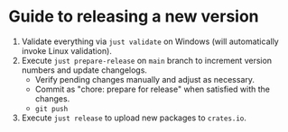 # Guide to releasing a new version

1. Validate everything via `just validate` on Windows (will automatically invoke Linux validation).
1. Execute `just prepare-release` on `main` branch to increment version numbers and update changelogs.
    * Verify pending changes manually and adjust as necessary.
    * Commit as "chore: prepare for release" when satisfied with the changes.
    * `git push`
1. Execute `just release` to upload new packages to `crates.io`.
